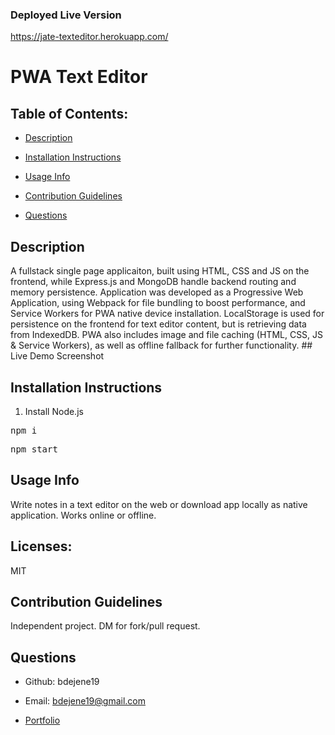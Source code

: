### Deployed Live Version
https://jate-texteditor.herokuapp.com/

# PWA Text Editor  

  ## Table of Contents:

  * [Description](#description)</a>

  * [Installation Instructions](#installation-instructions)

  * [Usage Info](#usage-info)

  * [Contribution Guidelines](#contribution-guidelines)

  * [Questions](#questions)

  ## Description
A fullstack single page applicaiton, built using HTML, CSS and JS on the frontend, while Express.js and MongoDB handle backend routing and memory persistence. Application was developed as a Progressive Web Application, using Webpack for file bundling to boost performance, and Service Workers for PWA native device installation. LocalStorage is used for persistence on the frontend for text editor content, but is retrieving data from IndexedDB. PWA also includes image and file caching (HTML, CSS, JS & Service Workers), as well as offline fallback for further functionality.
    ## Live Demo Screenshot
    
    
  ## Installation Instructions

    
1. Install Node.js

<pre>npm i</pre>

<pre>npm start</pre>


  ## Usage Info
Write notes in a text editor on the web or download app locally as native application. Works online or offline.

  ## Licenses: 
 MIT
 
      
    


  ## Contribution Guidelines
Independent project. DM for fork/pull request.


  ## Questions

  * Github: bdejene19

  * Email: bdejene19@gmail.com

  * [Portfolio](https://bdejene19.github.io/updatedPortfolio/)
 
  

  

